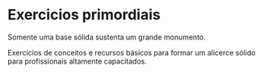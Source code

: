 # Exercicios primordiais
 Somente uma base sólida sustenta um grande monumento.

Exercícios de conceitos e recursos básicos para formar um alicerce sólido para profissionais altamente capacitados.